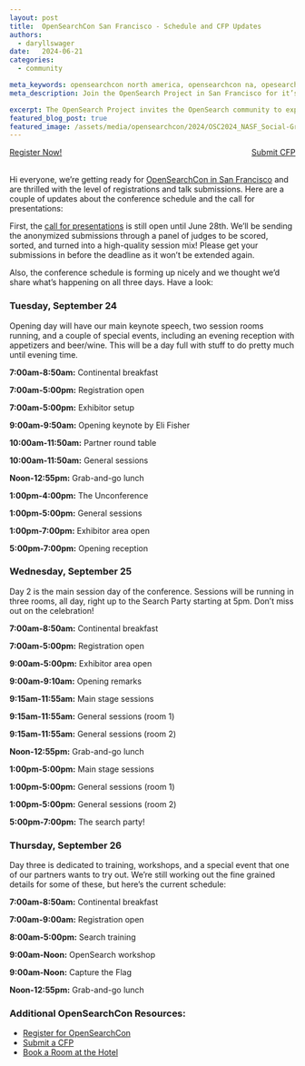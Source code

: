 ```yaml
---
layout: post
title:  OpenSearchCon San Francisco - Schedule and CFP Updates
authors:
  - daryllswager
date:   2024-06-21
categories:
  - community

meta_keywords: opensearchcon north america, opensearchcon na, opesearchcon call for papers, register for opensearchcon, opensearch community
meta_description: Join the OpenSearch Project in San Francisco for it’s third annual OpenSearchCon North America 2024 taking place September 24-26 at the Hilton Union Square. Register today.

excerpt: The OpenSearch Project invites the OpenSearch community to explore the future of search, analytics, and generative AI at the first OpenSearch user conference in Europe. Join us in Berlin on May 6 & 7 and learn how to build powerful applications and get the most out of your OpenSearch deployments. 
featured_blog_post: true
featured_image: /assets/media/opensearchcon/2024/OSC2024_NASF_Social-Graphic1_1200x627.png
---
```



<div style="width: 100%" style="display: block;">
<div class="redesign-button-pair--wrapper" style="display: inline; float: left;">
            <div class="redesign-button--wrapper redesign-button--wrapper__text-only__dark">
                <a href="/events/opensearchcon/2024/north-america/register.html" class="redesign-button--anchor">
                    Register Now!
                </a>
            </div>
</div>

<div class="redesign-button-pair--wrapper" style="display: inline; float: right;">
            <div class="redesign-button--wrapper redesign-button--wrapper__text-only__dark">
                <a href="/events/opensearchcon/2024/north-america/cfp.html" class="redesign-button--anchor">
                    Submit CFP
                </a>
            </div>
</div>
</div>
<br/><br/>

Hi everyone, we’re getting ready for [OpenSearchCon in San Francisco](https://opensearch.org/events/opensearchcon/2024/north-america/index.html) and are thrilled with the level of registrations and talk submissions. Here are a couple of updates about the conference schedule and the call for presentations:

First, the [call for presentations](https://opensearch.org/events/opensearchcon/2024/north-america/cfp.html) is still open until June 28th. We’ll be sending the anonymized submissions through a panel of judges to be scored, sorted, and turned into a high-quality session mix! Please get your submissions in before the deadline as it won’t be extended again.

Also, the conference schedule is forming up nicely and we thought we’d share what’s happening on all three days. Have a look:

### Tuesday, September 24

Opening day will have our main keynote speech, two session rooms running, and a couple of special events, including an evening reception with appetizers and beer/wine. This will be a day full with stuff to do pretty much until evening time.

**7:00am-8:50am:** Continental breakfast

**7:00am-5:00pm:** Registration open

**7:00am-5:00pm:** Exhibitor setup

**9:00am-9:50am:** Opening keynote by Eli Fisher

**10:00am-11:50am:** Partner round table

**10:00am-11:50am:** General sessions

**Noon-12:55pm:** Grab-and-go lunch

**1:00pm-4:00pm:** The Unconference

**1:00pm-5:00pm:** General sessions

**1:00pm-7:00pm:** Exhibitor area open

**5:00pm-7:00pm:** Opening reception


### Wednesday, September 25

Day 2 is the main session day of the conference. Sessions will be running in three rooms, all day, right up to the Search Party starting at 5pm. Don’t miss out on the celebration!

**7:00am-8:50am:** Continental breakfast

**7:00am-5:00pm:** Registration open

**9:00am-5:00pm:** Exhibitor area open

**9:00am-9:10am:** Opening remarks

**9:15am-11:55am:** Main stage sessions

**9:15am-11:55am:** General sessions (room 1)

**9:15am-11:55am:** General sessions (room 2)

**Noon-12:55pm:** Grab-and-go lunch

**1:00pm-5:00pm:** Main stage sessions

**1:00pm-5:00pm:** General sessions (room 1)

**1:00pm-5:00pm:** General sessions (room 2)

**5:00pm-7:00pm:** The search party!


### Thursday, September 26

Day three is dedicated to training, workshops, and a special event that one of our partners wants to try out. We’re still working out the fine grained details for some of these, but here’s the current schedule:

**7:00am-8:50am:** Continental breakfast

**7:00am-9:00am:** Registration open

**8:00am-5:00pm:** Search training

**9:00am-Noon:** OpenSearch workshop

**9:00am-Noon:** Capture the Flag

**Noon-12:55pm:** Grab-and-go lunch


### Additional OpenSearchCon Resources:

- [Register for OpenSearchCon](https://opensearch.org/events/opensearchcon/2024/north-america/register.html)
- [Submit a CFP](https://opensearch.org/events/opensearchcon/2024/north-america/cfp.html)
- [Book a Room at the Hotel](https://book.passkey.com/e/50823627)




